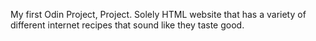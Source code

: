 My first Odin Project, Project. Solely HTML website
that has a variety of different internet recipes that
sound like they taste good.

